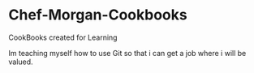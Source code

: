 # Chef-Morgan-Cookbooks
CookBooks created for Learning


Im teaching myself how to use Git so that 
i can get a job where i will be valued.
